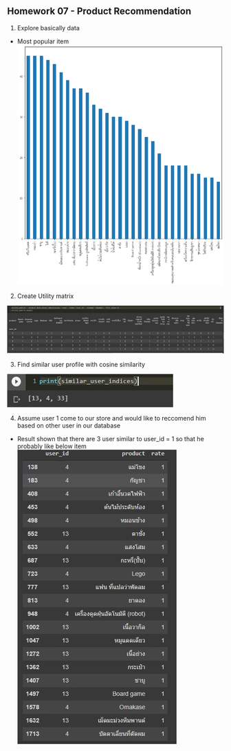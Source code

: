 ## Homework 07 - Product Recommendation

1. Explore basically data

- Most popular item
![popular](https://github.com/tjinjutha/BADS7105-CRM-analytics-and-intelligenece/blob/main/Homework%2007/most_popularitem.png?raw=true "popular")



2. Create Utility matrix

![Utility matrix](https://github.com/tjinjutha/BADS7105-CRM-analytics-and-intelligenece/blob/main/Homework%2007/utility_matrix.JPG?raw=true "Utility matrix")

3. Find similar user profile with cosine similarity

![profile](https://github.com/tjinjutha/BADS7105-CRM-analytics-and-intelligenece/blob/main/Homework%2007/similar%20user.JPG "profile")

4. Assume user 1 come to our store and would like to reccomend him based on other user in our database 
 - Result shown that there are 3 user similar to user_id = 1 so that he probably like below item
![item](https://github.com/tjinjutha/BADS7105-CRM-analytics-and-intelligenece/blob/main/Homework%2007/similar_item.JPG?raw=true "item")



